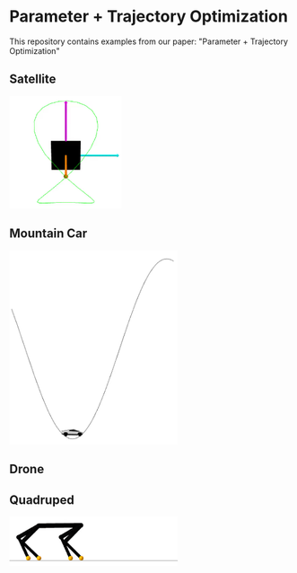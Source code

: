 # Parameter + Trajectory Optimization
This repository contains examples from our paper: "Parameter + Trajectory Optimization" 

## Satellite 
<img src="examples/animations/satellite_figure8_po.gif" width="200"/>

## Mountain Car
<img src="examples/animations/mountain_car_free_time.gif" width="300"/>

## Drone 

## Quadruped 
<img src="examples/animations/quadruped_gait.gif" width="300"/>
